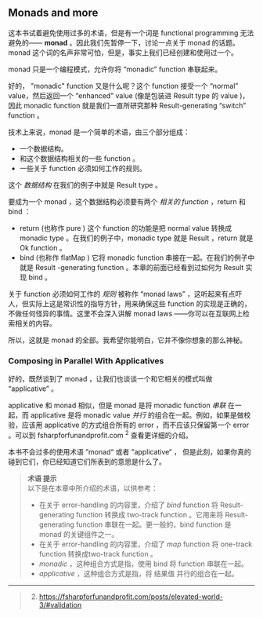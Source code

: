## Monads and more

这本书试着避免使用过多的术语，但是有一个词是 functional programming 无法避免的—— **monad** 。因此我们先暂停一下，讨论一点关于 monad 的话题。monad 这个词的名声非常可怕，但是，事实上我们已经创建和使用过一个。

monad 只是一个编程模式，允许你将 “monadic” function 串联起来。  

好的， "monadic" function 又是什么呢？这个 function 接受一个 “normal” value，然后返回一个 “enhanced” value (像是包装进 Result type 的 value )，因此 monadic function 就是我们一直所研究那种 Result-generating “switch” function 。

技术上来说，monad 是一个简单的术语，由三个部分组成：
* 一个数据结构。
* 和这个数据结构相关的一些 function 。
* 一些关于 function 必须如何工作的规则。

这个 *数据结构* 在我们的例子中就是 Result type 。

要成为一个 monad ，这个数据结构必须要有两个 *相关的 function* ，return 和 bind ：
* return (也称作 pure ) 这个 function 的功能是把 normal value 转换成 monadic type 。在我们的例子中，monadic type 就是 Result ，return 就是 Ok function 。
*  bind (也称作 flatMap ) 它将 monadic function 串接在一起。在我们的例子中就是 Result -generating function 。本章的前面已经看到过如何为 Result 实现 bind 。

关于 function 必须如何工作的 *规则*  被称作 “monad laws” ，这听起来有点吓人，但实际上这是常识性的指导方针，用来确保这些 function 的实现是正确的，不做任何怪异的事情。这里不会深入讲解 monad laws ——你可以在互联网上检索相关的内容。

所以，这就是 monad 的全部。我希望你能明白，它并不像你想象的那么神秘。

### Composing in Parallel With Applicatives

好的，既然谈到了 monad ，让我们也谈谈一个和它相关的模式叫做 “applicative” 。

applicative 和 monad 相似，但是 monad 是将 monadic function *串联* 在一起，而 applicative 是将 monadic value *并行* 的组合在一起。例如，如果是做校验，应该用 applicative 的方式组合所有的 error ，而不应该只保留第一个 error 。可以到 fsharpforfunandprofit.com <sup>2</sup> 查看更详细的介绍。

本书不会过多的使用术语 ”monad“ 或者 ”applicative“ ， 但是此刻，如果你真的碰到它们，你已经知道它们所表到的意思是什么了。

> **术语 提示**  
> 以下是在本章中所介绍的术语，以供参考：  
> * 在关于 error-handling 的内容里，介绍了 *bind* function 将 Result-generating function 转换成 two-track function 。它用来将 Result-generating function 串联在一起。更一般的，bind function 是 monad 的关键组件之一。  
> * 在关于 error-handling 的内容里，介绍了 *map* function 将 one-track function 转换成two-track function 。  
> * *monadic* ，这种组合方式是指，使用 bind 将 function 串联在一起。  
> * *applicative* ，这种组合方式是指，将 结果值 并行的组合在一起。


---
> 2. https://fsharpforfunandprofit.com/posts/elevated-world-3/#validation